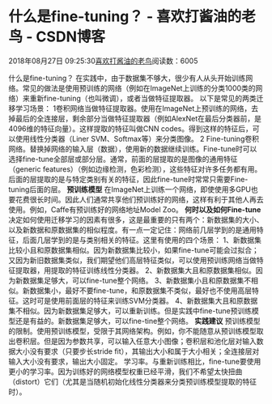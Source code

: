 
# 什么是fine-tuning？ - 喜欢打酱油的老鸟 - CSDN博客


2018年08月27日 09:25:30[喜欢打酱油的老鸟](https://me.csdn.net/weixin_42137700)阅读数：6005


什么是fine-tuning？
在实践中，由于数据集不够大，很少有人从头开始训练网络。常见的做法是使用预训练的网络（例如在ImageNet上训练的分类1000类的网络）来重新fine-tuning（也叫微调），或者当做特征提取器。
以下是常见的两类迁移学习场景：
1卷积网络当做特征提取器。使用在ImageNet上预训练的网络，去掉最后的全连接层，剩余部分当做特征提取器（例如AlexNet在最后分类器前，是4096维的特征向量）。这样提取的特征叫做CNN codes。得到这样的特征后，可以使用线性分类器（Liner SVM、Softmax等）来分类图像。
2 Fine-tuning卷积网络。替换掉网络的输入层（数据），使用新的数据继续训练。Fine-tune时可以选择fine-tune全部层或部分层。通常，前面的层提取的是图像的通用特征（generic features）（例如边缘检测，色彩检测），这些特征对许多任务都有用。后面的层提取的是与特定类别有关的特征，因此fine-tune时常常只需要Fine-tuning后面的层。
**预训练模型**
在ImageNet上训练一个网络，即使使用多GPU也要花费很长时间。因此人们通常共享他们预训练好的网络，这样有利于其他人再去使用。例如，Caffe有预训练好的网络地址Model Zoo。
**何时以及如何Fine-tune**
决定如何使用迁移学习的因素有很多，这是最重要的只有两个：新数据集的大小、以及新数据和原数据集的相似程度。有一点一定记住：网络前几层学到的是通用特征，后面几层学到的是与类别相关的特征。这里有使用的四个场景：
1、新数据集比较小且和原数据集相似。因为新数据集比较小，如果fine-tune可能会过拟合；又因为新旧数据集类似，我们期望他们高层特征类似，可以使用预训练网络当做特征提取器，用提取的特征训练线性分类器。
2、新数据集大且和原数据集相似。因为新数据集足够大，可以fine-tune整个网络。
3、新数据集小且和原数据集不相似。新数据集小，最好不要fine-tune，和原数据集不类似，最好也不使用高层特征。这时可是使用前面层的特征来训练SVM分类器。
4、新数据集大且和原数据集不相似。因为新数据集足够大，可以重新训练。但是实践中fine-tune预训练模型还是有益的。新数据集足够大，可以fine-tine整个网络。
**实践建议**
预训练模型的限制。使用预训练模型，受限于其网络架构。例如，你不能随意从预训练模型取出卷积层。但是因为参数共享，可以输入任意大小图像；卷积层和池化层对输入数据大小没有要求（只要步长stride fit），其输出大小和属于大小相关；全连接层对输入大小没有要求，输出大小固定。
学习率。与重新训练相比，fine-tune要使用更小的学习率。因为训练好的网络模型权重已经平滑，我们不希望太快扭曲（distort）它们（尤其是当随机初始化线性分类器来分类预训练模型提取的特征时）。


